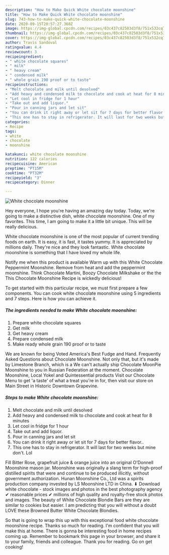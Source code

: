 ```yaml
---
description: "How to Make Quick White chocolate moonshine"
title: "How to Make Quick White chocolate moonshine"
slug: 743-how-to-make-quick-white-chocolate-moonshine
date: 2020-09-15T20:57:27.368Z
image: https://img-global.cpcdn.com/recipes/03c437c82503d3f8/751x532cq70/white-chocolate-moonshine-recipe-main-photo.jpg
thumbnail: https://img-global.cpcdn.com/recipes/03c437c82503d3f8/751x532cq70/white-chocolate-moonshine-recipe-main-photo.jpg
cover: https://img-global.cpcdn.com/recipes/03c437c82503d3f8/751x532cq70/white-chocolate-moonshine-recipe-main-photo.jpg
author: Travis Sandoval
ratingvalue: 4.4
reviewcount: 3
recipeingredient:
- " white chocolate squares"
- " milk"
- " heavy cream"
- " condensed milk"
- " whole grain 190 proof or to taste"
recipeinstructions:
- "Melt chocolate and milk until desolved"
- "Add heavy and condensed milk to chocolate and cook at heat for 8 minutes"
- "Let cool in fridge for 1 hour"
- "Take out and add liquor."
- "Pour in canning jars and let sit"
- "You can drink it right away or let sit for 7 days for better flavor.."
- "This one has to stay in refrigerator. It will last for two weeks but mine don&#39;t. Lol"
categories:
- Recipe
tags:
- white
- chocolate
- moonshine

katakunci: white chocolate moonshine 
nutrition: 122 calories
recipecuisine: American
preptime: "PT15M"
cooktime: "PT32M"
recipeyield: "3"
recipecategory: Dinner

---
```



![White chocolate moonshine](https://img-global.cpcdn.com/recipes/03c437c82503d3f8/751x532cq70/white-chocolate-moonshine-recipe-main-photo.jpg)

Hey everyone, I hope you're having an amazing day today. Today, we're going to make a distinctive dish, white chocolate moonshine. One of my favorites. This time, I am going to make it a little bit unique. This will be really delicious.

White chocolate moonshine is one of the most popular of current trending foods on earth. It is easy, it is fast, it tastes yummy. It is appreciated by millions daily. They're nice and they look fantastic. White chocolate moonshine is something that I have loved my whole life.

Notify me when this product is available Warm up with this White Chocolate Peppermint Moonshine. Remove from heat and add the peppermint moonshine. Think Chocolate Martini, Boozy Chocolate Milkshake or the the This Chocolate Moonshine Recipe is wickedly delicious!


To get started with this particular recipe, we must first prepare a few components. You can cook white chocolate moonshine using 5 ingredients and 7 steps. Here is how you can achieve it.

<!--inarticleads1-->

##### The ingredients needed to make White chocolate moonshine:

1. Prepare  white chocolate squares
1. Get  milk
1. Get  heavy cream
1. Prepare  condensed milk
1. Make ready  whole grain 190 proof or to taste


We are known for being Voted America&#39;s Best Fudge and Hand. Frequently Asked Questions about Chocolate Moonshine. Not only that, but it&#39;s made by Limestone Branch, which is a We can&#39;t actually ship Chocolate MoonPie Moonshine to you in Russian Federation at the moment. Chocolate Moonshine, Local Yokel and Quintessential products Visit our Chocolate Menu to get &#39;a taste&#39; of what a treat you&#39;re in for, then visit our store on Main Street in Historic Downtown Grapevine. 

<!--inarticleads2-->

##### Steps to make White chocolate moonshine:

1. Melt chocolate and milk until desolved
1. Add heavy and condensed milk to chocolate and cook at heat for 8 minutes
1. Let cool in fridge for 1 hour
1. Take out and add liquor.
1. Pour in canning jars and let sit
1. You can drink it right away or let sit for 7 days for better flavor..
1. This one has to stay in refrigerator. It will last for two weeks but mine don&#39;t. Lol


Fill Bitter Rose, grapefruit juice &amp; orange juice into an original O&#39;Donnell Moonshine mason jar. Moonshine was originally a slang term for high-proof distilled spirits that were and continue to be produced illicitly, without government authorization. Hunan Moonshine Co., Ltd was a spirits production company invested by LS Moonshine LTD in China. ⬇ Download white chocolate - stock images and photos in the best photography agency ✔ reasonable prices ✔ millions of high quality and royalty-free stock photos and images. The beauty of White Chocolate Blondie Bars are they are similar to cookies but easier. I am predicting that you will without a doubt LOVE these Browned Butter White Chocolate Blondies. 

So that is going to wrap this up with this exceptional food white chocolate moonshine recipe. Thanks so much for reading. I'm confident that you will make this at home. There is gonna be interesting food in home recipes coming up. Remember to bookmark this page in your browser, and share it to your family, friends and colleague. Thank you for reading. Go on get cooking!
